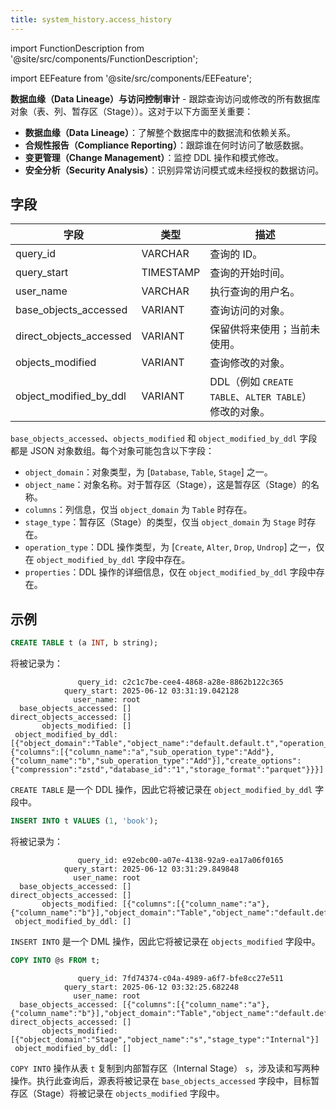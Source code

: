 ```yaml
---
title: system_history.access_history
---
```


import FunctionDescription from '@site/src/components/FunctionDescription';

<FunctionDescription description="引入或更新于：v1.2.764"/>

import EEFeature from '@site/src/components/EEFeature';

<EEFeature featureName='ACCESS HISTORY'/>

**数据血缘（Data Lineage）与访问控制审计** - 跟踪查询访问或修改的所有数据库对象（表、列、暂存区（Stage））。这对于以下方面至关重要：

- **数据血缘（Data Lineage）**：了解整个数据库中的数据流和依赖关系。
- **合规性报告（Compliance Reporting）**：跟踪谁在何时访问了敏感数据。
- **变更管理（Change Management）**：监控 DDL 操作和模式修改。
- **安全分析（Security Analysis）**：识别异常访问模式或未经授权的数据访问。

## 字段

| 字段                   | 类型      | 描述                                                                 |
|-------------------------|-----------|-----------------------------------------------------------------------------|
| query_id                | VARCHAR   | 查询的 ID。                                                        |
| query_start             | TIMESTAMP | 查询的开始时间。                                                |
| user_name               | VARCHAR   | 执行查询的用户名。                                |
| base_objects_accessed   | VARIANT   | 查询访问的对象。                                          |
| direct_objects_accessed | VARIANT   | 保留供将来使用；当前未使用。                              |
| objects_modified        | VARIANT   | 查询修改的对象。                                          |
| object_modified_by_ddl  | VARIANT   | DDL（例如 `CREATE TABLE`、`ALTER TABLE`）修改的对象。        |

`base_objects_accessed`、`objects_modified` 和 `object_modified_by_ddl` 字段都是 JSON 对象数组。每个对象可能包含以下字段：

- `object_domain`：对象类型，为 [`Database`, `Table`, `Stage`] 之一。
- `object_name`：对象名称。对于暂存区（Stage），这是暂存区（Stage）的名称。
- `columns`：列信息，仅当 `object_domain` 为 `Table` 时存在。
- `stage_type`：暂存区（Stage）的类型，仅当 `object_domain` 为 `Stage` 时存在。
- `operation_type`：DDL 操作类型，为 [`Create`, `Alter`, `Drop`, `Undrop`] 之一，仅在 `object_modified_by_ddl` 字段中存在。
- `properties`：DDL 操作的详细信息，仅在 `object_modified_by_ddl` 字段中存在。

## 示例

```sql
CREATE TABLE t (a INT, b string);
```

将被记录为：

```
               query_id: c2c1c7be-cee4-4868-a28e-8862b122c365
            query_start: 2025-06-12 03:31:19.042128
              user_name: root
  base_objects_accessed: []
direct_objects_accessed: []
       objects_modified: []
 object_modified_by_ddl: [{"object_domain":"Table","object_name":"default.default.t","operation_type":"Create","properties":{"columns":[{"column_name":"a","sub_operation_type":"Add"},{"column_name":"b","sub_operation_type":"Add"}],"create_options":{"compression":"zstd","database_id":"1","storage_format":"parquet"}}}]
```

`CREATE TABLE` 是一个 DDL 操作，因此它将被记录在 `object_modified_by_ddl` 字段中。

```sql
INSERT INTO t VALUES (1, 'book');
```

将被记录为：

```
               query_id: e92ebc00-a07e-4138-92a9-ea17a06f0165
            query_start: 2025-06-12 03:31:29.849848
              user_name: root
  base_objects_accessed: []
direct_objects_accessed: []
       objects_modified: [{"columns":[{"column_name":"a"},{"column_name":"b"}],"object_domain":"Table","object_name":"default.default.t"}]
 object_modified_by_ddl: []
```

`INSERT INTO` 是一个 DML 操作，因此它将被记录在 `objects_modified` 字段中。

```sql
COPY INTO @s FROM t;
```

```
               query_id: 7fd74374-c04a-4989-a6f7-bfe8cc27e511
            query_start: 2025-06-12 03:32:25.682248
              user_name: root
  base_objects_accessed: [{"columns":[{"column_name":"a"},{"column_name":"b"}],"object_domain":"Table","object_name":"default.default.t"}]
direct_objects_accessed: []
       objects_modified: [{"object_domain":"Stage","object_name":"s","stage_type":"Internal"}]
 object_modified_by_ddl: []
```

`COPY INTO` 操作从表 `t` 复制到内部暂存区（Internal Stage） `s`，涉及读和写两种操作。执行此查询后，源表将被记录在 `base_objects_accessed` 字段中，目标暂存区（Stage）将被记录在 `objects_modified` 字段中。